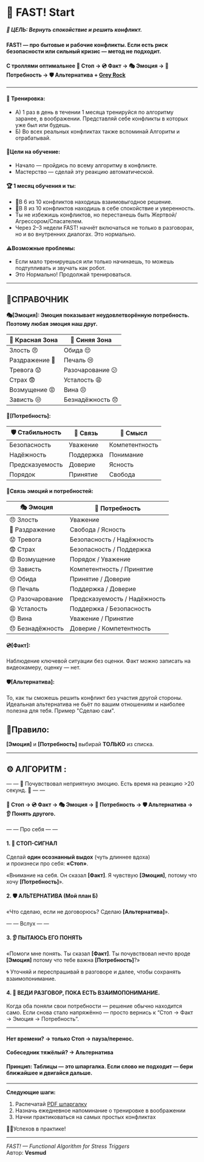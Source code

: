 # 🌱 FAST! Start

##### 🎯 ЦЕЛЬ: Вернуть спокойствие и решить конфликт.
#### FAST! — про бытовые и рабочие конфликты. Если есть риск безопасности или сильный кризис — метод не подходит.
#### С троллями оптимальнее **🛑 Стоп → 💿 Факт → 🎭 Эмоция → 🌷 Потребность → 🛡️ Альтернатива** + [Grey Rock](https://www.b17.ru/article/kak-podbedit-manipulyatora-i-abyuzera/)

---
#### 🏓 Тренировка: 
- А) 1 раз в день в течении 1 месяца тренируйся по алгоритму заранее, в воображении. Представляй себе конфликты в которых уже был или будешь.
- Б) Во всех реальных конфликтах также вспоминай Алгоритм и отрабатывай.

#### 🧩Цели на обучение: 
- Начало — пройдись по всему алгоритму в конфликте.
- Мастерство — сделай эту реакцию автоматической.

#### 🏆 1 месяц обучения и ты:
- 🤝В 6 из 10 конфликтов находишь взаимовыгодное решение.
- 💚В 8 из 10 конфликтов находишь в себе спокойствие и уверенность.
- Ты не избежишь конфликтов, но перестанешь быть Жертвой/Агрессором/Спасателем.
- Через 2–3 недели FAST! начнёт включаться не только в разговорах, но и во внутренних диалогах. Это нормально.

#### ⚠️Возможные проблемы:
- Если мало тренируешься или только начинаешь, то можешь подтупливать и звучать как робот.
- Это Нормально! Продолжай тренироваться.
---
## 📑СПРАВОЧНИК 
#### 🎭[Эмоция]: Эмоция показывает неудовлетворённую потребность. Поэтому **любая** эмоция наш друг.
| 🔴 Красная Зона | 💙 Синяя Зона |
|-------------------------|----------------------|
| Злость 😠              | Обида 😔            |
| Раздражение 😤         | Печаль 😢           |
| Тревога 😟             | Разочарование 😕    |
| Страх 😨               | Усталость 😩        |
| Возмущение 😡          | Вина 😣             |
| Зависть 😒             | Безнадёжность 😞    |
#### 🌷[Потребность]:
| 🛡 Стабильность | 💬 Связь | 🌱 Смысл |
|-----------------|----------|-------------|
| Безопасность    | Уважение | Компетентность |
| Надёжность      | Поддержка | Понимание |
| Предсказуемость | Доверие  | Ясность |
| Порядок         | Принятие | Свобода |
#### 🔗Связь эмоций и потребностей:
| 🎭 Эмоция | 🌷 Потребность |
|-----------|----------------|
| 😠 Злость | Уважение |
| 😤 Раздражение | Свобода / Ясность |
| 😟 Тревога | Безопасность / Надёжность |
| 😨 Страх | Безопасность / Поддержка |
| 😡 Возмущение | Порядок / Уважение |
| 😒 Зависть | Компетентность / Принятие |
| 😔 Обида | Принятие / Доверие |
| 😢 Печаль | Поддержка / Доверие |
| 😕 Разочарование | Предсказуемость / Надёжность |
| 😩 Усталость | Поддержка / Безопасность |
| 😣 Вина | Уважение / Принятие |
| 😞 Безнадёжность | Доверие / Компетентность |


#### 💿[Факт]: 
Наблюдение ключевой ситуации без оценки. Факт можно записать на видеокамеру, оценку — нет.
#### 🛡️[Альтернатива]: 
То, как ты сможешь решить конфликт без участия другой стороны.
Идеальная альтернатива не бьёт по вашим отношениям и наиболее полезна для тебя.
Пример "Сделаю сам".

## 📜Правило: 
**[Эмоция]** и **[Потребность]** выбирай **ТОЛЬКО** из списка.

---
## ⚙️ АЛГОРИТМ : 

— — 🚨 Почувствовал неприятную эмоцию. Есть время на реакцию >20 секунд. 🚨 — —

#### **🛑 Стоп → 💿 Факт → 🎭 Эмоция → 🌷 Потребность → 🛡️ Альтернатива → 👂 Понять другого.**

— — Про себя — —

#### 1. 🛑 СТОП-СИГНАЛ

   Сделай **один осознанный выдох** (чуть длиннее вдоха)  
и произнеси про себя: **«Стоп»**.

   «Внимание на себя. Он сказал **[Факт]**. Я чувствую **[Эмоция]**, потому что хочу **[Потребность]**».
#### 2. 🛡️ АЛЬТЕРНАТИВА (Мой план Б)
   
   «Что сделаю, если не договорюсь? Сделаю **[Альтернатива]**».
   
— — Вслух — —

#### 3. 👂 ПЫТАЮСЬ ЕГО ПОНЯТЬ

«Помоги мне понять. Ты сказал **[Факт]**. Ты почувствовал нечто вроде **[Эмоция]** потому что тебе важна **[Потребность]**?»

🌀 Уточняй и переспрашивай в разговоре и далее, чтобы сохранять взаимопонимание.

#### 4. 💬 ВЕДИ РАЗГОВОР, ПОКА ЕСТЬ ВЗАИМОПОНИМАНИЕ.
Когда оба поняли свои потребности — решение обычно находится само.
Если снова стало напряжённо — просто вернись к “Стоп → Факт → Эмоция → Потребность”.

---
#### Нет времени? → только Стоп → пауза/перенос.
#### Собеседник тяжёлый? → Альтернатива
#### Принцип: Таблицы — это шпаргалка. Если слово не подходит — бери ближайшее и двигайся дальше.

---
**Следующие шаги:** 
1. Распечатай [PDF шпаргалку](./FAST_Shporgalka_edit_v2.pdf)
2. Назначь ежедневное напоминание о тренировке в воображении
3. Начни практиковаться на самых простых конфликтах
   
👨‍🔧Успехов в практике! 

---
_FAST! — Functional Algorithm for Stress Triggers_  
Автор: **Vesmud**
